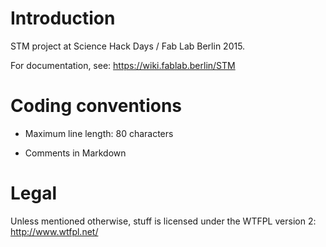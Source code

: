 Introduction
============

STM project at Science Hack Days / Fab Lab Berlin 2015.

For documentation, see: <https://wiki.fablab.berlin/STM>


Coding conventions
==================

* Maximum line length: 80 characters

* Comments in Markdown


Legal
=====

Unless mentioned otherwise, stuff is licensed under the WTFPL version 2:
<http://www.wtfpl.net/>
